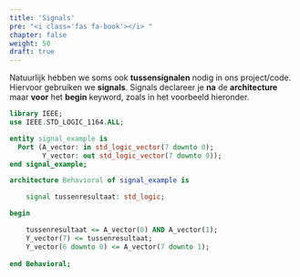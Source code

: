 ```yaml
---
title: 'Signals'
pre: "<i class='fas fa-book'></i> "
chapter: false
weight: 50
draft: true
---
```


Natuurlijk hebben we soms ook **tussensignalen** nodig in ons project/code. Hiervoor gebruiken we **signals**.
Signals declareer je **na** de **architecture** maar **voor** het **begin** keyword, zoals in het voorbeeld hieronder.


```vhdl
library IEEE;
use IEEE.STD_LOGIC_1164.ALL;

entity signal_example is
  Port (A_vector: in std_logic_vector(7 downto 0);
        Y_vector: out std_logic_vector(7 downto 0));
end signal_example;

architecture Behavioral of signal_example is

    signal tussenresultaat: std_logic;

begin

    tussenresultaat <= A_vector(0) AND A_vector(1);
    Y_vector(7) <= tussenresultaat;
    Y_vector(6 downto 0) <= A_vector(7 downto 1);
    
end Behavioral;
```